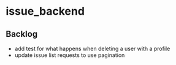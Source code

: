 # issue_backend

## Backlog
- add test for what happens when deleting a user with a profile
- update issue list requests to use pagination
